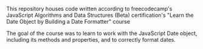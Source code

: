 This repository houses code written according to freecodecamp's JavaScript Algorithms and Data Structures (Beta) certification's "Learn the Date Object by Building a Date Formatter" course

The goal of the course was to learn to work with the JavaScript Date object, including its methods and properties, and to correctly format dates. 